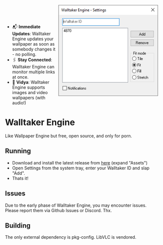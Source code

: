 <img align="right" height="300" src=".github/demo.png">

<br><br>

- 📬 **Immediate Updates**: Walltaker Engine updates your wallpaper as soon as 
    somebody changes it - no polling.
- 🖇 **Stay Connected**: Walltaker Engine can monitor multiple links at once.
- 🎦 **Vidya**: Walltaker Engine supports images and video wallpapers
    (with audio!)

# Walltaker Engine

Like Wallpaper Engine but free, open source, and only for porn.

## Running

- Download and install the latest release from
    [here](https://github.com/zoomasochist/walltaker-engine/releases) (expand "Assets")
- Open Settings from the system tray, enter your Walltaker ID and slap "Add".
- Thats it!

## Issues

Due to the early phase of Walltaker Engine, you may encounter issues.
Please report them via Github Issues or Discord. Thx.

## Building

The only external dependency is pkg-config. LibVLC is vendored.
